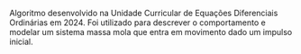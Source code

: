 Algoritmo desenvolvido na Unidade Curricular de Equações Diferenciais Ordinárias em 2024. Foi utilizado para descrever o comportamento e modelar 
um sistema massa mola que entra em movimento dado um impulso inicial.
